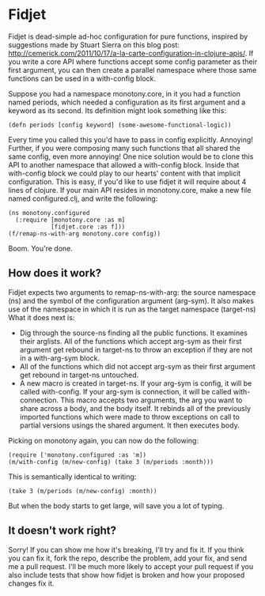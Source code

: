# Fidjet

Fidjet is dead-simple ad-hoc configuration for pure functions, inspired by suggestions made by Stuart Sierra on this blog post: http://cemerick.com/2011/10/17/a-la-carte-configuration-in-clojure-apis/. If you write a core API where functions accept some config parameter as their first argument, you can then create a parallel namespace where those same functions can be used in a with-config block.

Suppose you had a namespace monotony.core, in it you had a function named periods, which needed a configuration as its first argument and a keyword as its second. Its definition might look something like this:

    (defn periods [config keyword] (some-awesome-functional-logic))

Every time you called this you'd have to pass in config explicitly. Annoying! Further, if you were composing many such functions that all shared the same config, even more annoying! One nice solution would be to clone this API to another namespace that allowed a with-config block. Inside that with-config block we could play to our hearts' content with that implicit configuration. This is easy, if you'd like to use fidjet it will require about 4 lines of clojure. If your main API resides in monotony.core, make a new file named configured.clj, and write the following:

    (ns monotony.configured
      (:require [monotony.core :as m]
                [fidjet.core :as f]))
    (f/remap-ns-with-arg monotony.core config))

Boom. You're done.

## How does it work?

Fidjet expects two arguments to remap-ns-with-arg: the source namespace (ns) and the symbol of the configuration argument (arg-sym). It also makes use of the namespace in which it is run as the target namespace (target-ns) What it does next is:

* Dig through the source-ns finding all the public functions. It examines their arglists. All of the functions which accept arg-sym as their first argument get rebound in target-ns to throw an exception if they are not in a with-arg-sym block.
* All of the functions which did not accept arg-sym as their first argument get rebound in target-ns untouched.
* A new macro is created in target-ns. If your arg-sym is config, it will be called with-config. If your arg-sym is connection, it will be called with-connection. This macro accepts two arguments, the arg you want to share across a body, and the body itself. It rebinds all of the previously imported functions which were made to throw exceptions on call to partial versions usings the shared argument. It then executes body.

Picking on monotony again, you can now do the following:

    (require ['monotony.configured :as 'm])
    (m/with-config (m/new-config) (take 3 (m/periods :month)))

This is semantically identical to writing:

    (take 3 (m/periods (m/new-config) :month))

But when the body starts to get large, will save you a lot of typing.

## It doesn't work right?

Sorry! If you can show me how it's breaking, I'll try and fix it. If you think you can fix it, fork the repo, describe the problem, add your fix, and send me a pull request. I'll be much more likely to accept your pull request if you also include tests that show how fidjet is broken and how your proposed changes fix it.
